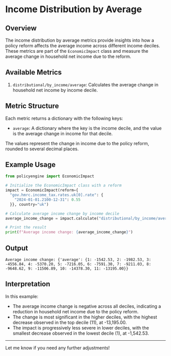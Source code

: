 # Income Distribution by Average

## Overview

The income distribution by average metrics provide insights into how a policy reform affects the average income across different income deciles. These metrics are part of the `EconomicImpact` class and measure the average change in household net income due to the reform.

## Available Metrics

1. `distributional/by_income/average`: Calculates the average change in household net income by income decile.

## Metric Structure

Each metric returns a dictionary with the following keys:
- `average`: A dictionary where the key is the income decile, and the value is the average change in income for that decile.

The values represent the change in income due to the policy reform, rounded to several decimal places.

## Example Usage

```python
from policyengine import EconomicImpact

# Initialize the EconomicImpact class with a reform
impact = EconomicImpact(reform={
  "gov.hmrc.income_tax.rates.uk[0].rate": {
    "2024-01-01.2100-12-31": 0.55
  }}, country="uk")

# Calculate average income change by income decile
average_income_change = impact.calculate("distributional/by_income/average")

# Print the result
print(f"Average income change: {average_income_change}")
```

## Output

```
Average income change: {'average': {1: -1542.53, 2: -1982.53, 3: -4556.84, 4: -5370.20, 5: -7216.05, 6: -7591.30, 7: -9211.03, 8: -9648.62, 9: -11506.89, 10: -14378.30, 11: -13195.00}}
```

## Interpretation

In this example:

- The average income change is negative across all deciles, indicating a reduction in household net income due to the policy reform.
- The change is most significant in the higher deciles, with the highest decrease observed in the top decile (11), at -13,195.00.
- The impact is progressively less severe in lower deciles, with the smallest decrease observed in the lowest decile (1), at -1,542.53.

---

Let me know if you need any further adjustments!